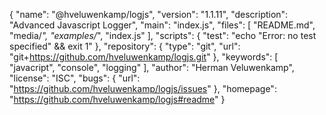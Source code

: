 {
  "name": "@hveluwenkamp/logjs",
  "version": "1.1.11",
  "description": "Advanced Javascript Logger",
  "main": "index.js",
  "files": [
    "README.md",
    "media/*",
    "examples/*",
    "index.js"
  ],
  "scripts": {
    "test": "echo \"Error: no test specified\" && exit 1"
  },
  "repository": {
    "type": "git",
    "url": "git+https://github.com/hveluwenkamp/logjs.git"
  },
  "keywords": [
    "javacript",
    "console",
    "logging"
  ],
  "author": "Herman Veluwenkamp",
  "license": "ISC",
  "bugs": {
    "url": "https://github.com/hveluwenkamp/logjs/issues"
  },
  "homepage": "https://github.com/hveluwenkamp/logjs#readme"
}
